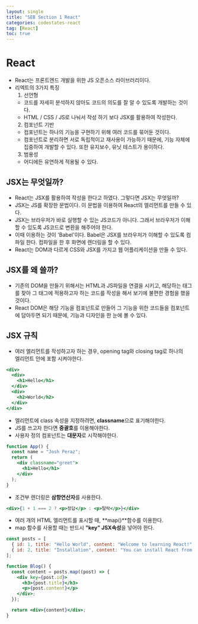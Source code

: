 ```yaml
---
layout: single
title: "SEB Section 1 React"
categories: codestates-react
tag: [React]
toc: true
---
```


# React

- React는 프론트엔드 개발을 위한 JS 오픈소스 라이브러리이다.
- 리엑트의 3가지 특징
  1. 선언형
  - 코드를 자세히 분석하지 않아도 코드의 의도를 잘 알 수 있도록 개발하는 것이다.
  - HTML / CSS / JS로 나눠서 작성 하기 보다 JSX를 활용하여 작성한다.
  2. 컴포넌트 기반
  - 컴포넌트는 하나의 기능을 구현하기 위해 여러 코드를 묶어둔 것이다.
  - 컴포넌트로 분리하면 서로 독립적이고 재사용이 가능하기 때문에, 기능 자체에 집중하여
    개발할 수 있다. 또한 유지보수, 유닛 테스트가 용이하다.
  3. 범용성
  - 어디에든 유연하게 적용될 수 있다.

## JSX는 무엇일까?

- React는 JSX를 활용하여 작성을 한다고 하였다. 그렇다면 JSX는 무엇일까?
- JSX는 JS를 확장한 문법이다. 이 문법을 이용하여 React의 엘리먼트를 만들 수 있다.
- JSX는 브라우저가 바로 실행할 수 있는 JS코드가 아니다. 그래서 브라우저가 이해할 수 있도록 JS코드로 변환을 해주어야 한다.
- 이때 이용하는 것이 'Babel'이다. Babel은 JSX를 브라우저가 이해할 수 있도록 컴파일 한다. 컴파일을 한 후 화면에 렌더링을 할 수 있다.
- React는 DOM과 다르게 CSS와 JSX를 가지고 웹 어플리케이션을 만들 수 있다.

## JSX를 왜 쓸까?

- 기존의 DOM을 만들기 위해서는 HTML과 JS파일을 연결을 시키고, 해당하는 태그를 찾아 그 태그에 적용하고자 하는 코드를 작성을 해서 보기에 불편한 경험을 했을 것이다.
- React DOM은 해당 기능을 컴포넌트로 만들어 그 기능을 위한 코드들을 컴포넌트에 담아두면 되기 때문에, 기능과 디자인을 한 눈에 볼 수 있다.

## JSX 규칙

- 여러 엘리먼트를 작성하고자 하는 경우, opening tag와 closing tag로 하나의  
  엘리먼트 안에 포함 시켜야한다.

```jsx
<div>
  <div>
    <h1>Hello</h1>
  </div>
  <div>
    <h2>World</h2>
  </div>
</div>
```

- 엘리먼트에 class 속성을 지정하려면, **classname**으로 표기해야한다.
- JS를 쓰고자 한다면 **중괄호**를 이용해야한다.
- 사용자 정의 컴포넌트는 **대문자**로 시작해야한다.

```jsx
function App() {
  const name = "Josh Peraz";
  return (
    <div classname="greet">
      <h1>Hello</h1>
    </div>
  );
}
```

- 조건부 렌더링은 **삼항연산자**를 사용한다.

```jsx
<div>{1 + 1 === 2 ? <p>정답</p> : <p>탈락</p>}</div>
```

- 여러 개의 HTML 엘리먼트를 표시할 때, **map()**함수를 이용한다.
- map 함수를 사용할 때는 반드시 **"key" JSX속성**을 넣어야 한다.

```jsx
const posts = [
  { id: 1, title: "Hello World", content: "Welcome to learning React!" },
  { id: 2, title: "Installation", content: "You can install React from npm." },
];

function Blog() {
  const content = posts.map((post) => {
    <div key={post.id}>
      <h3>{post.title}</h3>
      <p>{post.content}</p>
    </div>;
  });

  return <div>{content}</div>;
}
```

